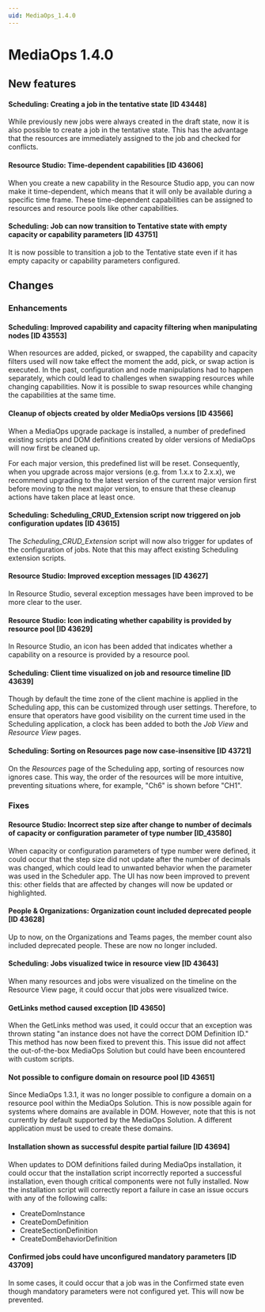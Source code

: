 ```yaml
---
uid: MediaOps_1.4.0
---
```


# MediaOps 1.4.0

## New features

#### Scheduling: Creating a job in the tentative state [ID 43448]

While previously new jobs were always created in the draft state, now it is also possible to create a job in the tentative state. This has the advantage that the resources are immediately assigned to the job and checked for conflicts.

#### Resource Studio: Time-dependent capabilities [ID 43606]

When you create a new capability in the Resource Studio app, you can now make it time-dependent, which means that it will only be available during a specific time frame. These time-dependent capabilities can be assigned to resources and resource pools like other capabilities.

#### Scheduling: Job can now transition to Tentative state with empty capacity or capability parameters [ID 43751]

It is now possible to transition a job to the Tentative state even if it has empty capacity or capability parameters configured.

## Changes

### Enhancements

#### Scheduling: Improved capability and capacity filtering when manipulating nodes [ID 43553]

When resources are added, picked, or swapped, the capability and capacity filters used will now take effect the moment the add, pick, or swap action is executed. In the past, configuration and node manipulations had to happen separately, which could lead to challenges when swapping resources while changing capabilities. Now it is possible to swap resources while changing the capabilities at the same time.

#### Cleanup of objects created by older MediaOps versions [ID 43566]

When a MediaOps upgrade package is installed, a number of predefined existing scripts and DOM definitions created by older versions of MediaOps will now first be cleaned up.

For each major version, this predefined list will be reset. Consequently, when you upgrade across major versions (e.g. from 1.x.x to 2.x.x), we recommend upgrading to the latest version of the current major version first before moving to the next major version, to ensure that these cleanup actions have taken place at least once.

#### Scheduling: Scheduling_CRUD_Extension script now triggered on job configuration updates [ID 43615]

The *Scheduling_CRUD_Extension* script will now also trigger for updates of the configuration of jobs. Note that this may affect existing Scheduling extension scripts.

#### Resource Studio: Improved exception messages [ID 43627]

In Resource Studio, several exception messages have been improved to be more clear to the user.

#### Resource Studio: Icon indicating whether capability is provided by resource pool [ID 43629]

In Resource Studio, an icon has been added that indicates whether a capability on a resource is provided by a resource pool.

#### Scheduling: Client time visualized on job and resource timeline [ID 43639]

Though by default the time zone of the client machine is applied in the Scheduling app, this can be customized through user settings. Therefore, to ensure that operators have good visibility on the current time used in the Scheduling application, a clock has been added to both the *Job View* and *Resource View* pages.

#### Scheduling: Sorting on Resources page now case-insensitive [ID 43721]

On the *Resources* page of the Scheduling app, sorting of resources now ignores case. This way, the order of the resources will be more intuitive, preventing situations where, for example, "Ch6" is shown before "CH1".

### Fixes

#### Resource Studio: Incorrect step size after change to number of decimals of capacity or configuration parameter of type number [ID_43580]

When capacity or configuration parameters of type number were defined, it could occur that the step size did not update after the number of decimals was changed, which could lead to unwanted behavior when the parameter was used in the Scheduler app. The UI has now been improved to prevent this: other fields that are affected by changes will now be updated or highlighted.

#### People & Organizations: Organization count included deprecated people [ID 43628]

Up to now, on the Organizations and Teams pages, the member count also included deprecated people. These are now no longer included.

#### Scheduling: Jobs visualized twice in resource view [ID 43643]

When many resources and jobs were visualized on the timeline on the Resource View page, it could occur that jobs were visualized twice.

#### GetLinks method caused exception [ID 43650]

When the GetLinks method was used, it could occur that an exception was thrown stating "an instance does not have the correct DOM Definition ID." This method has now been fixed to prevent this. This issue did not affect the out-of-the-box MediaOps Solution but could have been encountered with custom scripts.

#### Not possible to configure domain on resource pool [ID 43651]

Since MediaOps 1.3.1, it was no longer possible to configure a domain on a resource pool within the MediaOps Solution. This is now possible again for systems where domains are available in DOM. However, note that this is not currently by default supported by the MediaOps Solution. A different application must be used to create these domains.

#### Installation shown as successful despite partial failure [ID 43694]

When updates to DOM definitions failed during MediaOps installation, it could occur that the installation script incorrectly reported a successful installation, even though critical components were not fully installed. Now the installation script will correctly report a failure in case an issue occurs with any of the following calls:

- CreateDomInstance
- CreateDomDefinition
- CreateSectionDefinition
- CreateDomBehaviorDefinition

#### Confirmed jobs could have unconfigured mandatory parameters [ID 43709]

In some cases, it could occur that a job was in the Confirmed state even though mandatory parameters were not configured yet. This will now be prevented.
